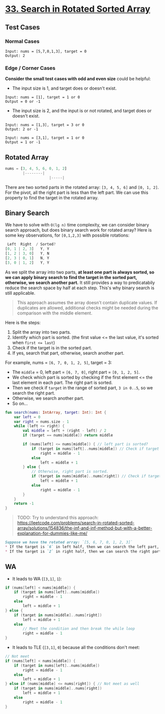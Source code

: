 # [33. Search in Rotated Sorted Array](https://leetcode.com/problems/search-in-rotated-sorted-array/)

## Test Cases
### Normal Cases
```
Input: nums = [5,7,0,1,3], target = 0
Output: 2
```

### Edge / Corner Cases
**Consider the small test cases with odd and even size** could be helpful:

* The input size is 1, and target does or doesn't exist.
```
Input: nums = [1], target = 1 or 0
Output = 0 or -1
```

* The input size is 2, and the input is or not rotated, and target does or doesn't exist.
```
Input: nums = [1,3], target = 3 or 0
Output: 2 or -1

Input: nums = [3,1], target = 1 or 0
Output = 1 or -1
```

## Rotated Array
```js
nums = [3, 4, 5, 6, 0, 1, 2]
        |--------|
                    |-----|
```

There are two sorted parts in the rotated array: `[3, 4, 5, 6]` and `[0, 1, 2]`. For the pivot, all the right part is less than the left part. We can use this property to find the target in the rotated array.

## Binary Search
We have to solve with `O(lg n)` time complexity, we can consider binary search approach, but does binary search work for rotated array? Here is some key observations, for `[0,1,2,3]` with possible rotations:
```js
 Left  Right  / Sorted?
[0, 1 | 2, 3]   Y, Y
[1, 2 | 3, 0]   Y, N
[2, 3 | 0, 1]   N, Y
[3, 0 | 1, 2]   Y, Y
```
As we split the array into two parts, **at least one part is always sorted, so we can apply binary search to find the target in the sorted part, otherwise, we search another part.** It still provides a way to predicatabily reduce the search space by half at each step. This's why binary search is still applicable.

> This approach assumes the array doesn't contain duplicate values. If duplicates are allowed, additional checks might be needed during the comparison with the middle element.

Here is the steps:
1. Split the array into two parts.
2. Identify which part is sorted. (the first value <= the last value, it's sorted when `first <= last`)
3. Check if the target is in the sorted part.
4. If yes, search that part, otherwise, search another part.

For example, nums = `[6, 7, 0, 1, 2, 5]`, target = 3:
* The `middle` = 0, left part = `[6, 7, 0]`, right part = `[0, 1, 2, 5]`.
* We check which part is sorted by checking if the first element <= the last element in each part. The right part is sorted.
* Then we check if `target` in the range of sorted part, `3 in 0..5`, so we search the right part.
* Otherwise, we search another part.
* So on...

```kotlin
fun search(nums: IntArray, target: Int): Int {
    var left = 0
    var right = nums.size - 1
    while (left <= right) {
        val middle = left + (right - left) / 2
        if (target == nums[middle]) return middle

        if (nums[left] <= nums[middle]) { // left part is sorted?
            if (target in nums[left]..nums[middle]) // Check if target in this sorted part
                right = middle - 1
            else 
                left = middle + 1
        } else {
            // Otherwise, right part is sorted.
            if (target in nums[middle]..nums[right]) // Check if target in this sorted part
                left = middle + 1
            else
                right = middle - 1
        }
    }
    return -1
}
```

> TODO: Try to understand this approach: https://leetcode.com/problems/search-in-rotated-sorted-array/solutions/154836/the-inf-and-inf-method-but-with-a-better-explanation-for-dummies-like-me/

```markdown
Suppose we have the rotated array: `[5, 6, 7, 0, 1, 2, 3]`
* If the target is `6` in left half, then we can search the left part, the array looks like `[5, 6, 7, oo, oo, oo, oo]`, it's still sorted. 
* If the target is `2` in right half, then we can search the right part, the array looks like `[-oo, -oo, -oo, 0, 1, 2, 3]`.
```

## WA
* It leads to WA (`[3,1]`, `1`):
```kotlin
if (nums[left] < nums[middle]) {
    if (target in nums[left]..nums[middle])
        right = middle - 1
    else 
        left = middle + 1
} else {
    if (target in nums[middle]..nums[right])
        left = middle + 1
    else
        // Meet the condition and then break the while loop
        right = middle - 1
}
```

* It leads to TLE (`[3,1]`, `0`) because all the conditions don't meet:
```kotlin
// Not meet
if (nums[left] < nums[middle]) {
    if (target in nums[left]..nums[middle])
        right = middle - 1
    else 
        left = middle + 1
} else if (nums[middle] <= nums[right]) { // Not meet as well
    if (target in nums[middle]..nums[right])
        left = middle + 1
    else
        right = middle - 1
}
```